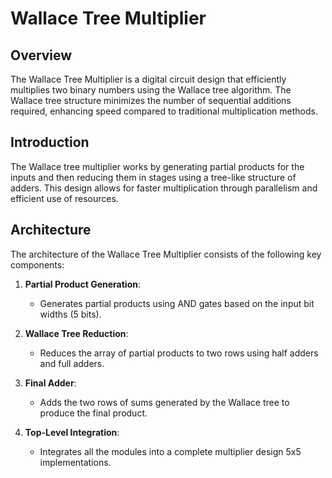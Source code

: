 # Wallace Tree Multiplier

## Overview

The Wallace Tree Multiplier is a digital circuit design that efficiently multiplies two binary numbers using the Wallace tree algorithm. The Wallace tree structure minimizes the number of sequential additions required, enhancing speed compared to traditional multiplication methods.

## Introduction

The Wallace tree multiplier works by generating partial products for the inputs and then reducing them in stages using a tree-like structure of adders. This design allows for faster multiplication through parallelism and efficient use of resources.

## Architecture

The architecture of the Wallace Tree Multiplier consists of the following key components:

1. **Partial Product Generation**: 
   - Generates partial products using AND gates based on the input bit widths (5 bits).
  
2. **Wallace Tree Reduction**: 
   - Reduces the array of partial products to two rows using half adders and full adders.

3. **Final Adder**: 
   - Adds the two rows of sums generated by the Wallace tree to produce the final product.

4. **Top-Level Integration**: 
   - Integrates all the modules into a complete multiplier design 5x5 implementations.

